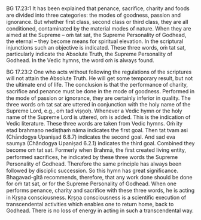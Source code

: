 BG 17.23:1	It has been explained that penance, sacriﬁce, charity and foods are divided into three categories: the modes of goodness, passion and ignorance. But whether ﬁrst class, second class or third class, they are all conditioned, contaminated by the material modes of nature. When they are aimed at the Supreme – oṁ tat sat, the Supreme Personality of Godhead, the eternal – they become means for spiritual elevation. In the scriptural injunctions such an objective is indicated. These three words, oṁ tat sat, particularly indicate the Absolute Truth, the Supreme Personality of Godhead. In the Vedic hymns, the word oṁ is always found.

BG 17.23:2	One who acts without following the regulations of the scriptures will not attain the Absolute Truth. He will get some temporary result, but not the ultimate end of life. The conclusion is that the performance of charity, sacriﬁce and penance must be done in the mode of goodness. Performed in the mode of passion or ignorance, they are certainly inferior in quality. The three words oṁ tat sat are uttered in conjunction with the holy name of the Supreme Lord, e.g., oṁ tad viṣṇoḥ. Whenever a Vedic hymn or the holy name of the Supreme Lord is uttered, oṁ is added. This is the indication of Vedic literature. These three words are taken from Vedic hymns. Oṁ ity etad brahmaṇo nediṣṭhaṁ nāma indicates the ﬁrst goal. Then tat tvam asi (Chāndogya Upaniṣad 6.8.7) indicates the second goal. And sad eva saumya (Chāndogya Upaniṣad 6.2.1) indicates the third goal. Combined they become oṁ tat sat. Formerly when Brahmā, the ﬁrst created living entity, performed sacriﬁces, he indicated by these three words the Supreme Personality of Godhead. Therefore the same principle has always been followed by disciplic succession. So this hymn has great signiﬁcance. Bhagavad-gītā recommends, therefore, that any work done should be done for oṁ tat sat, or for the Supreme Personality of Godhead. When one performs penance, charity and sacriﬁce with these three words, he is acting in Kṛṣṇa consciousness. Kṛṣṇa consciousness is a scientiﬁc execution of transcendental activities which enables one to return home, back to Godhead. There is no loss of energy in acting in such a transcendental way.